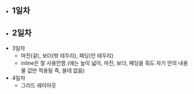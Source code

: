 - 1일차
    - 
- 2일차
    - 
- 3일차
    - 마진(겉), 보더(밖 테두리), 패딩(안 테두리)
    - inline은 잘 사용안함.(얘는 높이 넓이, 마진, 보더, 패딩을 줘도 자기 안의 내용물 값만 적용됨 즉, 쓸데 없음)
- 4일차
    - 그리드 레이아웃    
